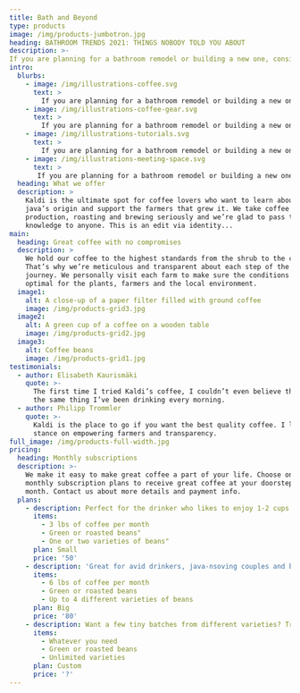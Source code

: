 ```yaml
---
title: Bath and Beyond
type: products
image: /img/products-jumbotron.jpg
heading: BATHROOM TRENDS 2021: THINGS NOBODY TOLD YOU ABOUT
description: >-
If you are planning for a bathroom remodel or building a new one, consider these amazing bathroom trends for inspiration and ideas that nobody told you about.
intro:
  blurbs:
    - image: /img/illustrations-coffee.svg
      text: >
        If you are planning for a bathroom remodel or building a new one, consider these amazing bathroom trends for inspiration and ideas that nobody told you about.
    - image: /img/illustrations-coffee-gear.svg
      text: >
        If you are planning for a bathroom remodel or building a new one, consider these amazing bathroom trends for inspiration and ideas that nobody told you about.
    - image: /img/illustrations-tutorials.svg
      text: >
        If you are planning for a bathroom remodel or building a new one, consider these amazing bathroom trends for inspiration and ideas that nobody told you about.
    - image: /img/illustrations-meeting-space.svg
      text: >
       If you are planning for a bathroom remodel or building a new one, consider these amazing bathroom trends for inspiration and ideas that nobody told you about.
  heading: What we offer
  description: >
    Kaldi is the ultimate spot for coffee lovers who want to learn about their
    java’s origin and support the farmers that grew it. We take coffee
    production, roasting and brewing seriously and we’re glad to pass that
    knowledge to anyone. This is an edit via identity...
main:
  heading: Great coffee with no compromises
  description: >
    We hold our coffee to the highest standards from the shrub to the cup.
    That’s why we’re meticulous and transparent about each step of the coffee’s
    journey. We personally visit each farm to make sure the conditions are
    optimal for the plants, farmers and the local environment.
  image1:
    alt: A close-up of a paper filter filled with ground coffee
    image: /img/products-grid3.jpg
  image2:
    alt: A green cup of a coffee on a wooden table
    image: /img/products-grid2.jpg
  image3:
    alt: Coffee beans
    image: /img/products-grid1.jpg
testimonials:
  - author: Elisabeth Kaurismäki
    quote: >-
      The first time I tried Kaldi’s coffee, I couldn’t even believe that was
      the same thing I’ve been drinking every morning.
  - author: Philipp Trommler
    quote: >-
      Kaldi is the place to go if you want the best quality coffee. I love their
      stance on empowering farmers and transparency.
full_image: /img/products-full-width.jpg
pricing:
  heading: Monthly subscriptions
  description: >-
    We make it easy to make great coffee a part of your life. Choose one of our
    monthly subscription plans to receive great coffee at your doorstep each
    month. Contact us about more details and payment info.
  plans:
    - description: Perfect for the drinker who likes to enjoy 1-2 cups per day.
      items:
        - 3 lbs of coffee per month
        - Green or roasted beans"
        - One or two varieties of beans"
      plan: Small
      price: '50'
    - description: 'Great for avid drinkers, java-nsoving couples and bigger crowds'
      items:
        - 6 lbs of coffee per month
        - Green or roasted beans
        - Up to 4 different varieties of beans
      plan: Big
      price: '80'
    - description: Want a few tiny batches from different varieties? Try our custom plan
      items:
        - Whatever you need
        - Green or roasted beans
        - Unlimited varieties
      plan: Custom
      price: '?'
---
```



